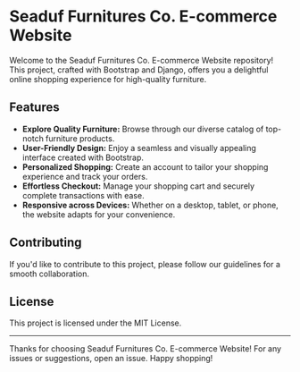 # Seaduf Furnitures Co. E-commerce Website

Welcome to the Seaduf Furnitures Co. E-commerce Website repository! This project, crafted with Bootstrap and Django, offers you a delightful online shopping experience for high-quality furniture.

## Features

- **Explore Quality Furniture:** Browse through our diverse catalog of top-notch furniture products.
- **User-Friendly Design:** Enjoy a seamless and visually appealing interface created with Bootstrap.
- **Personalized Shopping:** Create an account to tailor your shopping experience and track your orders.
- **Effortless Checkout:** Manage your shopping cart and securely complete transactions with ease.
- **Responsive across Devices:** Whether on a desktop, tablet, or phone, the website adapts for your convenience.

## Contributing

If you'd like to contribute to this project, please follow our guidelines for a smooth collaboration.

## License

This project is licensed under the MIT License.

---

Thanks for choosing Seaduf Furnitures Co. E-commerce Website! For any issues or suggestions, open an issue. Happy shopping!
